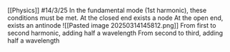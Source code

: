 [[Physics]]
#14/3/25 
In the fundamental mode (1st harmonic), these conditions must be met.
At the closed end exists a node
At the open end, exists an antinode
![[Pasted image 20250314145812.png]]
From first to second harmonic, adding half a wavelength
From second to third, adding half a wavelength